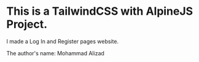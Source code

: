 <h1>This is a TailwindCSS with AlpineJS Project.</h1>
<p>I made a Log In and Register pages website.</p>
<p>The author's name: Mohammad Alizad</p>
